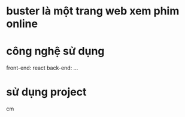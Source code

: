 # buster là một trang web xem phim online

# công nghệ sử dụng
front-end: react
back-end: ...

# sử dụng project
cm